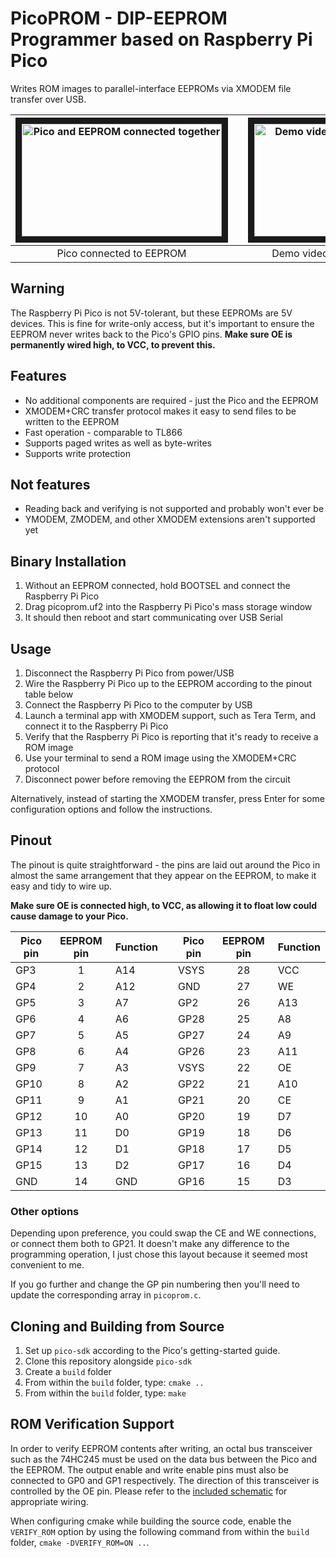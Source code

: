 PicoPROM - DIP-EEPROM Programmer based on Raspberry Pi Pico
===========================================================

Writes ROM images to parallel-interface EEPROMs via XMODEM file transfer over USB.

| <img src="doc/picoprom_photo.jpg" alt="Pico and EEPROM connected together" width="320" height="180" border="10" /> | | <a href="http://www.youtube.com/watch?feature=player_embedded&v=Vp6lCNkH-zw" target="_blank"><img src="http://img.youtube.com/vi/Vp6lCNkH-zw/0.jpg" alt="Demo video on YouTube" width="240" height="180" border="10" /></a> |
|:----:|----|:----:|
| Pico connected to EEPROM | | Demo video on YouTube |

Warning
-------
The Raspberry Pi Pico is not 5V-tolerant, but these EEPROMs are 5V devices.
This is fine for write-only access, but it's important to ensure the EEPROM
never writes back to the Pico's GPIO pins.  **Make sure OE is permanently wired
high, to VCC, to prevent this.**

Features
--------

* No additional components are required - just the Pico and the EEPROM
* XMODEM+CRC transfer protocol makes it easy to send files to be written to the EEPROM
* Fast operation - comparable to TL866
* Supports paged writes as well as byte-writes
* Supports write protection

Not features
------------
* Reading back and verifying is not supported and probably won't ever be
* YMODEM, ZMODEM, and other XMODEM extensions aren't supported yet

Binary Installation
-------------------
1. Without an EEPROM connected, hold BOOTSEL and connect the Raspberry Pi Pico
2. Drag picoprom.uf2 into the Raspberry Pi Pico's mass storage window
3. It should then reboot and start communicating over USB Serial

Usage
-----
1. Disconnect the Raspberry Pi Pico from power/USB
2. Wire the Raspberry Pi Pico up to the EEPROM according to the pinout table below
3. Connect the Raspberry Pi Pico to the computer by USB
4. Launch a terminal app with XMODEM support, such as Tera Term, and connect it to the Raspberry Pi Pico
5. Verify that the Raspberry Pi Pico is reporting that it's ready to receive a ROM image
7. Use your terminal to send a ROM image using the XMODEM+CRC protocol
8. Disconnect power before removing the EEPROM from the circuit

Alternatively, instead of starting the XMODEM transfer, press Enter for some configuration options and follow the instructions.

Pinout
------
The pinout is quite straightforward - the pins are laid out around the Pico in almost 
the same arrangement that they appear on the EEPROM, to make it easy and tidy to wire up.

**Make sure OE is connected high, to VCC, as allowing it to float low could cause damage to your Pico.**

| Pico pin | EEPROM pin | Function |      | Pico pin | EEPROM pin | Function |
| -------- |:----------:| -------- | ---- | -------- |:----------:| -------- |
| GP3      | 1  | A14    | | VSYS     | 28 | VCC    |
| GP4      | 2  | A12    | | GND      | 27 | WE     |
| GP5      | 3  | A7     | | GP2      | 26 | A13    |
| GP6      | 4  | A6     | | GP28     | 25 | A8     |
| GP7      | 5  | A5     | | GP27     | 24 | A9     |
| GP8      | 6  | A4     | | GP26     | 23 | A11    |
| GP9      | 7  | A3     | | VSYS     | 22 | OE     |
| GP10     | 8  | A2     | | GP22     | 21 | A10    |
| GP11     | 9  | A1     | | GP21     | 20 | CE     |
| GP12     | 10 | A0     | | GP20     | 19 | D7     |
| GP13     | 11 | D0     | | GP19     | 18 | D6     |
| GP14     | 12 | D1     | | GP18     | 17 | D5     |
| GP15     | 13 | D2     | | GP17     | 16 | D4     |
| GND      | 14 | GND    | | GP16     | 15 | D3     |


### Other options

Depending upon preference, you could swap the CE and WE connections, or connect
them both to GP21.  It doesn't make any difference to the programming
operation, I just chose this layout because it seemed most convenient to me.

If you go further and change the GP pin numbering then you'll need to update
the corresponding array in `picoprom.c`.

Cloning and Building from Source
--------------------------------
1. Set up `pico-sdk` according to the Pico's getting-started guide.
2. Clone this repository alongside `pico-sdk`
3. Create a `build` folder
4. From within the `build` folder, type: `cmake ..`
5. From within the `build` folder, type: `make`

ROM Verification Support
------------------------

In order to verify EEPROM contents after writing, an octal bus transceiver
such as the 74HC245 must be used on the data bus between the Pico and the EEPROM.
The output enable and write enable pins must also be connected to GP0 and GP1 respectively.
The direction of this transceiver is controlled by the OE pin. Please refer to the
[included schematic](hardware/assets/schematic.pdf) for appropriate wiring.

When configuring cmake while building the source code, enable the `VERIFY_ROM` option
by using the following command from within the `build` folder, `cmake -DVERIFY_ROM=ON ..`.
